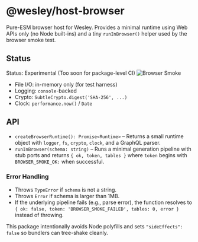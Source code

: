 # @wesley/host-browser

Pure-ESM browser host for Wesley. Provides a minimal runtime using Web APIs only (no Node built-ins) and a tiny `runInBrowser()` helper used by the browser smoke test.

## Status

Status: Experimental (Too soon for package-level CI)
![Browser Smoke](https://github.com/flyingrobots/wesley/actions/workflows/browser-smoke.yml/badge.svg?branch=main)

- File I/O: in-memory only (for test harness)
- Logging: `console`-backed
- Crypto: `SubtleCrypto.digest('SHA-256', ...)`
- Clock: `performance.now()` / `Date`

## API

- `createBrowserRuntime(): Promise<Runtime>` – Returns a small runtime object with `logger`, `fs`, `crypto`, `clock`, and a GraphQL parser.
- `runInBrowser(schema: string)` – Runs a minimal generation pipeline with stub ports and returns `{ ok, token, tables }` where `token` begins with `BROWSER_SMOKE_OK:` when successful.

### Error Handling

- Throws `TypeError` if `schema` is not a string.
- Throws `Error` if schema is larger than 1MB.
- If the underlying pipeline fails (e.g., parse error), the function resolves to `{ ok: false, token: 'BROWSER_SMOKE_FAILED', tables: 0, error }` instead of throwing.

This package intentionally avoids Node polyfills and sets `"sideEffects": false` so bundlers can tree-shake cleanly.
